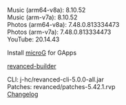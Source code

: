 Music (arm64-v8a): 8.10.52  
Music (arm-v7a): 8.10.52  
Photos (arm64-v8a): 7.48.0.813334473  
Photos (arm-v7a): 7.48.0.813334473  
YouTube: 20.14.43  

Install [microG](https://github.com/WSTxda/MicroG-RE/releases) for GApps  

[revanced-builder](https://github.com/geologically/revanced-builder)
  
CLI: j-hc/revanced-cli-5.0.0-all.jar  
Patches: revanced/patches-5.42.1.rvp  
[Changelog](https://github.com/revanced/revanced-patches/releases/tag/v5.42.1)  
